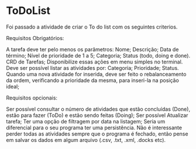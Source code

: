 # ToDoList

Foi passado a atividade de criar o To do list com os seguintes criterios.

Requisitos Obrigatórios:

A tarefa deve ter pelo menos os parâmetros: 
Nome;
Descrição;
Data de término;
Nível de prioridade de 1 a 5;
Categoria;
Status (todo, doing e done).
CRD de Tarefas;
Disponibilize essas ações em menu simples no terminal.
Deve ser possível listar as atividades por:
Categoria;
Prioridade;
Status.
Quando uma nova atividade for inserida, deve ser feito o rebalanceamento da ordem, verificando a prioridade da mesma, para inseri-la na posição ideal;

Requisitos opcionais: 

Ser possível consultar o número de atividades que estão concluídas (Done), estão para fazer (ToDo) e estão sendo feitas (Doing);
Ser possível Atualizar tarefa;
Ter uma opção de filtragem por data na listagem;
Seria um diferencial para o seu programa ter uma persistência. Não é interessante perder todas as atividades sempre que o programa é fechado, então pense em salvar os dados em algum arquivo (.csv, .txt, .xml, .docks etc). 
